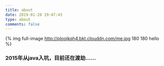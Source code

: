 ```yaml
---
title: about
date: 2019-01-28 19:47:43
type: about
comments: false
---
```

{% img full-image http://ploojkqh4.bkt.clouddn.com/me.jpg 180 180 hello %}
### 2015年从java入坑，目前还在渡劫......
